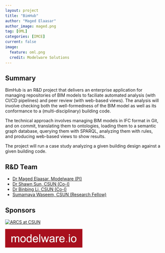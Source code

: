 ```yaml
---
layout: project
title: "BimHub"
author: "Maged Elaasar"
author_image: maged.png
tag: [OML]
categories: [IMCE]
current: false
image:
  feature: oml.png
  credit: Modelware Solutions
---
```


## Summary

BimHub is an R&D project that delivers an enterprise application for managing repositories of BIM models to faciliate automated analysis (with CI/CD pipelines) and peer review (with web-based views). The analysis will involve checking both the well-formedness of the BIM model as well as its conformance to a (multi-disciplinary) building code.

The technical approach involves managing BIM models in IFC format in Git, and on commit, translating them to ontologies, loading them to a semantic graph database, querying them with SPARQL, analyzing them with rules, and producing web-based views to show results.

The project will run a case study analyzing a given building design against a given building code.

## R&D Team
- [Dr Maged Elaasar, Modelware (PI)](/contributors/Maged%20Elaasar.html)
- [Dr Shawn Sun, CSUN (Co-I)](https://catalog.csun.edu/academics/cecm/faculty/sun-chuanbing-shawn/)
- [Dr Binbing Li, CSUN (Co-I)](https://www.ecs.csun.edu/~bingbing/)
- [Sumamaya Waseem, CSUN (Research Fellow)](https://www.linkedin.com/in/summayah-waseem-7264bb1b4)

## Sponsors

[![ARCS at CSUN](https://media.licdn.com/dms/image/C560BAQEUqeYW3Qb5Bw/company-logo_200_200/0/1586875534042?e=1700092800&v=beta&t=4jV8TldcTwEwcKyLDnSt-VNonnlCNM8LmAjBq7Xl46I)](https://arcs.center/)

[![Modelware](/assets/img/modelware.png)](https://modelware.io/)